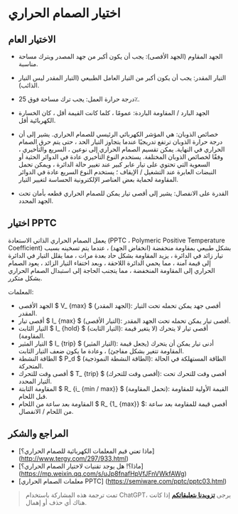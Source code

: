 # اختيار الصمام الحراري

## الاختيار العام

- الجهد المقاوم (الجهد الأقصى): يجب أن يكون أكبر من جهد المصدر ويترك مساحة مناسبة.
- التيار المقدر: يجب أن يكون أكبر من التيار العامل الطبيعي (التيار المقدر ليس التيار الذائب).
- درجة حرارة العمل: يجب ترك مساحة فوق 25٪.
- الجهد البارد / المقاومة الباردة: عمومًا ، كلما كانت القيمة أقل ، كان الخسارة الكهربائية أقل.
- خصائص الذوبان: هي المؤشر الكهربائي الرئيسي للصمام الحراري. يشير إلى أن درجة حرارة الذوبان ترتفع تدريجيًا عندما يتجاوز التيار الحد ، حتى يتم حرق الصمام الحراري في النهاية. يمكن تقسيم الصمام الحراري إلى نوعين ، السريع والتأخيري ، وفقًا لخصائص الذوبان المختلفة. يستخدم النوع التأخيري عادة في الدوائر الحثية أو السعوية التي تحتوي على تيار عابر كبير عند تغيير حالة الدائرة ، ويمكن تحمل النبضات العابرة عند التشغيل / الإيقاف ؛ يستخدم النوع السريع عادة في الدوائر المقاومة لحماية بعض العناصر الإلكترونية الحساسة لتغيير التيار.

- القدرة على الانفصال: يشير إلى أقصى تيار يمكن للصمام الحراري قطعه بأمان تحت الجهد المحدد.

## اختيار PPTC

يعمل الصمام الحراري الذاتي الاستعادة (PPTC ، Polymeric Positive Temperature Coefficient) بشكل طبيعي بمقاومة منخفضة (انخفاض الجهد) ، عندما يتم تسخينه بسبب تيار زائد في الدائرة ، يزيد المقاومة بشكل حاد بعدة مرات ، مما يقلل التيار في الدائرة إلى قيمة آمنة ، مما يحمي الدائرة اللاحقة ، وبعد اختفاء التيار الزائد ، يعود الصمام الحراري إلى المقاومة المنخفضة ، مما يتجنب الحاجة إلى استبدال الصمام الحراري بشكل متكرر.

المعلمات:

- الجهد الأقصى $ V_ {max} $ (الجهد المقدر): أقصى جهد يمكن تحمله تحت التيار المقدر.
- أقصى تيار $ I_ {max} $ (التيار الأقصى): أقصى تيار يمكن تحمله تحت الجهد المقدر.
- التيار الثابت $ I_ {hold} $ (التيار الثابت): أقصى تيار لا يتحرك (لا يتغير قيمة المقاومة).
- التيار المثير $ I_ {trip} $ (التيار المثير): أدنى تيار يمكن أن يتحرك (يجعل قيمة المقاومة تتغير بشكل مفاجئ) ، وعادة ما يكون ضعف التيار الثابت.
- الطاقة النشطة $ P_d $ (الطاقة النشطة النموذجية): الطاقة المستهلكة في الحالة المتحركة.
- أقصى وقت للتحرك $ T_ {trip} $ (أقصى وقت للتحرك): أقصى وقت للتحرك تحت التيار المحدد.
- المقاومة الثابتة $ R_ {i_ {min / max}} $ (تحمل المقاومة): القيمة الأولية للمقاومة قبل اللحام.
- المقاومة بعد ساعة من اللحام $ R_ {1_ {max}} $: أقصى قيمة للمقاومة بعد ساعة من اللحام / الانفصال.

## المراجع والشكر

- [ماذا تعني قيم المعلمات الكهربائية للصمام الحراري؟] (http://www.tergy.com/297/933.html)
- [ماذا؟! هل يوجد تقنيات لاختيار الصمام الحراري؟] (https://mp.weixin.qq.com/s/uJp8fnafHpVfJFnVWkfAWg)
- [معلمات الصمام الحراري PPTC] (https://semiware.com/pptc/pptc03.html)

> تمت ترجمة هذه المشاركة باستخدام ChatGPT، يرجى [**تزويدنا بتعليقاتكم**](https://github.com/linyuxuanlin/Wiki_MkDocs/issues/new) إذا كانت هناك أي حذف أو إهمال.